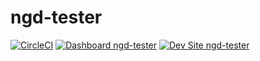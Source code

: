 # ngd-tester

[![CircleCI](https://circleci.com/gh/andrewhthomas/ngd-tester.svg?style=shield)](https://circleci.com/gh/andrewhthomas/ngd-tester)
[![Dashboard ngd-tester](https://img.shields.io/badge/dashboard-ngd_tester-yellow.svg)](https://dashboard.pantheon.io/sites/a9ca4c80-09f0-4467-9bcb-7d7f7b3ae49d#dev/code)
[![Dev Site ngd-tester](https://img.shields.io/badge/site-ngd_tester-blue.svg)](http://dev-ngd-tester.pantheonsite.io/)